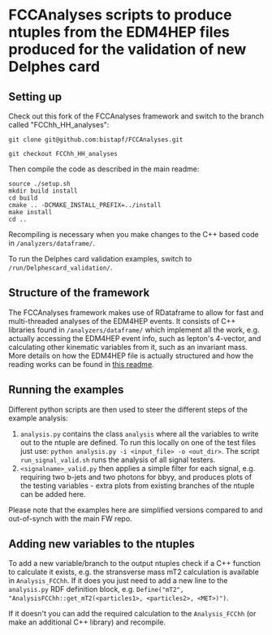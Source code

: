 # FCCAnalyses scripts to produce ntuples from the EDM4HEP files produced for the validation of new Delphes card 

## Setting up 

Check out this fork of the FCCAnalyses framework and switch to the branch called "FCChh_HH_analyses":

``` 
git clone git@github.com:bistapf/FCCAnalyses.git

git checkout FCChh_HH_analyses
``` 

Then compile the code as described in the main readme: 

```shell
source ./setup.sh
mkdir build install
cd build
cmake .. -DCMAKE_INSTALL_PREFIX=../install
make install
cd ..
```

Recompiling is necessary when you make changes to the C++ based code in `/analyzers/dataframe/`. 

To run the Delphes card validation examples, switch to `/run/Delphescard_validation/`.

## Structure of the framework 
The FCCAnalyses framework makes use of RDataframe to allow for fast and multi-threaded analyses of the EDM4HEP events. It consists of C++ libraries found in `/analyzers/dataframe/` which implement all the work, e.g. actually accessing the EDM4HEP event info, such as lepton's 4-vector, and calculating other kinematic variables from it, such as an invariant mass. More details on how the EDM4HEP file is actually structured and how the reading works can be found in [this readme](https://github.com/HEP-FCC/FCCAnalyses/blob/basicexamples/examples/basics/README.md). 

## Running the examples
Different python scripts are then used to steer the different steps of the example analysis:
1. `analysis.py` contains the class `analysis` where all the variables to write out to the ntuple are defined. To run this locally on one of the test files just use:
	`python analysis.py -i <input_file> -o <out_dir>`. The script `run_signal_valid.sh` runs the analysis of all signal testers. 
2. `<signalname>_valid.py` then applies a simple filter for each signal, e.g. requiring two b-jets and two photons for bbyy, and produces plots of the testing variables - extra plots from existing branches of the ntuple can be added here. 

Please note that the examples here are simplified versions compared to and out-of-synch with the main FW repo. 

## Adding new variables to the ntuples 
To add a new variable/branch to the output ntuples check if a C++ function to calculate it exists, e.g. the stransverse mass mT2 calculation is available in `Analysis_FCChh`. If it does you just need to add a new line to the `analysis.py` RDF definition block, e.g. `Define("mT2", "AnalysisFCChh::get_mT2(<particles1>, <particles2>, <MET>)")`.

If it doesn't you can add the required calculation to the `Analysis_FCChh` (or make an additional C++ library) and recompile. 

